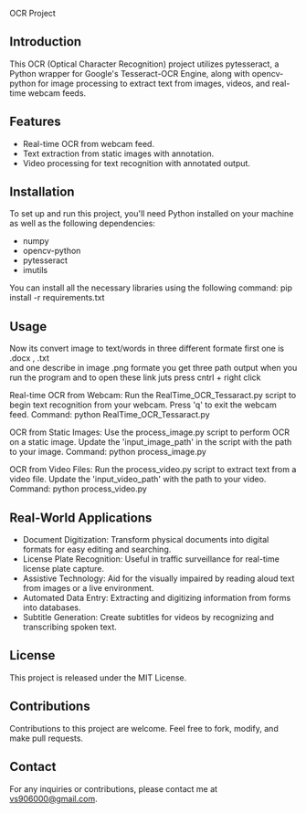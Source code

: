 OCR Project

Introduction
------------
This OCR (Optical Character Recognition) project utilizes pytesseract, a Python wrapper for Google's Tesseract-OCR Engine, along with opencv-python for image processing to extract text from images, videos, and real-time webcam feeds.

Features
--------
- Real-time OCR from webcam feed.
- Text extraction from static images with annotation.
- Video processing for text recognition with annotated output.

Installation
------------
To set up and run this project, you'll need Python installed on your machine as well as the following dependencies:
- numpy
- opencv-python
- pytesseract
- imutils

You can install all the necessary libraries using the following command:
pip install -r requirements.txt

Usage
-----
Now its convert image to text/words in three different formate first one is .docx , .txt  
and one describe in image .png formate you get three path output when you run the program and 
to open these link juts press 
cntrl + right click 

Real-time OCR from Webcam:
Run the RealTime_OCR_Tessaract.py script to begin text recognition from your webcam. Press 'q' to exit the webcam feed.
Command: python RealTime_OCR_Tessaract.py

OCR from Static Images:
Use the process_image.py script to perform OCR on a static image. Update the 'input_image_path' in the script with the path to your image.
Command: python process_image.py

OCR from Video Files:
Run the process_video.py script to extract text from a video file. Update the 'input_video_path' with the path to your video.
Command: python process_video.py

Real-World Applications
-----------------------
- Document Digitization: Transform physical documents into digital formats for easy editing and searching.
- License Plate Recognition: Useful in traffic surveillance for real-time license plate capture.
- Assistive Technology: Aid for the visually impaired by reading aloud text from images or a live environment.
- Automated Data Entry: Extracting and digitizing information from forms into databases.
- Subtitle Generation: Create subtitles for videos by recognizing and transcribing spoken text.

License
-------
This project is released under the MIT License.

Contributions
-------------
Contributions to this project are welcome. Feel free to fork, modify, and make pull requests.

Contact
-------
For any inquiries or contributions, please contact me at vs906000@gmail.com.
